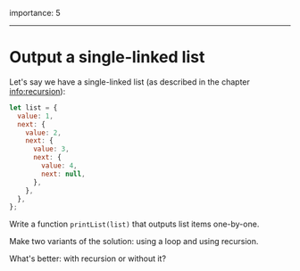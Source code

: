 importance: 5

---

# Output a single-linked list

Let's say we have a single-linked list (as described in the chapter <info:recursion>):

```js
let list = {
  value: 1,
  next: {
    value: 2,
    next: {
      value: 3,
      next: {
        value: 4,
        next: null,
      },
    },
  },
};
```

Write a function `printList(list)` that outputs list items one-by-one.

Make two variants of the solution: using a loop and using recursion.

What's better: with recursion or without it?
